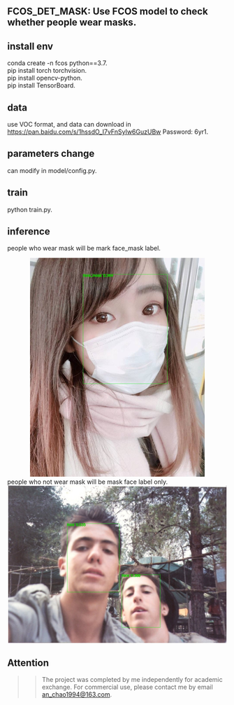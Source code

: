 ## FCOS_DET_MASK: Use FCOS model to check whether people wear masks.

## install env
conda create -n fcos python==3.7.   
pip install torch torchvision.   
pip install opencv-python.   
pip install TensorBoard.   

## data
use VOC format, and data can download in https://pan.baidu.com/s/1hssdO_I7vFnSyIw6GuzUBw  Password: 6yr1. 
## parameters change
can modify in model/config.py.   

## train 
python train.py.  

## inference 
people who wear mask will be mark face_mask label.   
<div align=center><img src="https://github.com/2anchao/FCOS_DET_MASK/blob/master/show/img2.jpg" width="400" height="500" /></div>
people who not wear mask will be mask face label only.   
<div align=center><img src="https://github.com/2anchao/FCOS_DET_MASK/blob/master/show/7c24ab1d2ddbdf65.jpg" width="500" height="360" /></div>

## Attention
>> The project was completed by me independently for academic exchange. For commercial use, please contact me by email an_chao1994@163.com.
